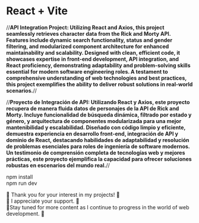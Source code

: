 # React + Vite

//**API Integration Project: Utilizing React and Axios, this project seamlessly retrieves character data from the Rick and Morty API. Features include dynamic search functionality, status and gender filtering, and modularized component architecture for enhanced maintainability and scalability. Designed with clean, efficient code, it showcases expertise in front-end development, API integration, and React proficiency, demonstrating adaptability and problem-solving skills essential for modern software engineering roles. A testament to comprehensive understanding of web technologies and best practices, this project exemplifies the ability to deliver robust solutions in real-world scenarios.**//

//**Proyecto de Integración de API: Utilizando React y Axios, este proyecto recupera de manera fluida datos de personajes de la API de Rick and Morty. Incluye funcionalidad de búsqueda dinámica, filtrado por estado y género, y arquitectura de componentes modularizada para una mejor mantenibilidad y escalabilidad. Diseñado con código limpio y eficiente, demuestra experiencia en desarrollo front-end, integración de API y dominio de React, destacando habilidades de adaptabilidad y resolución de problemas esenciales para roles de ingeniería de software modernos. Un testimonio de comprensión completa de tecnologías web y mejores prácticas, este proyecto ejemplifica la capacidad para ofrecer soluciones robustas en escenarios del mundo real.**//


npm install <br>
npm run dev



🚀 Thank you for your interest in my projects! 🚀<br>
      🚀 I appreciate your support. 🚀<br>
🚀Stay tuned for more content as I continue to progress in the world of web development. 🚀
